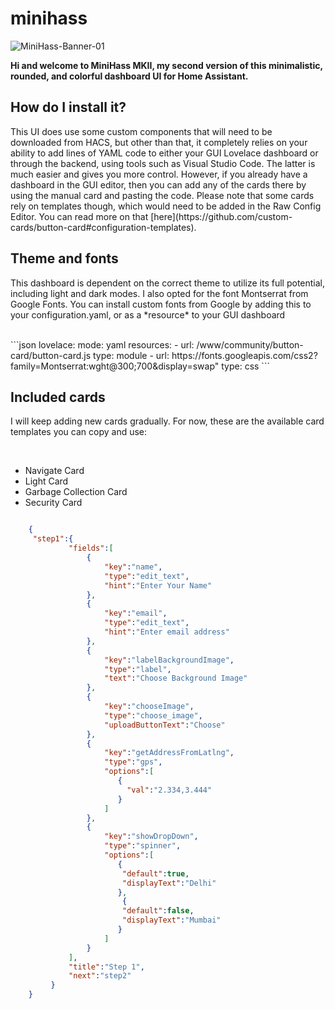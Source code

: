 # minihass

![MiniHass-Banner-01](https://github.com/fredrikpersson92/minihass/assets/105781178/5b3fd949-3a2f-406e-904b-17997335c291)

**Hi and welcome to MiniHass MKII, my second version of this minimalistic, rounded, and colorful dashboard UI for Home Assistant.**
<br>
<h2>How do I install it?</h2>
This UI does use some custom components that will need to be downloaded from HACS, but other than that, it completely relies on your ability to add lines of YAML code to either your GUI Lovelace dashboard or through the backend, using tools such as Visual Studio Code. The latter is much easier and gives you more control. However, if you already have a dashboard in the GUI editor, then you can add any of the cards there by using the manual card and pasting the code. Please note that some cards rely on templates though, which would need to be added in the Raw Config Editor. You can read more on that [here](https://github.com/custom-cards/button-card#configuration-templates).
<h2>Theme and fonts</h2>
<p>This dashboard is dependent on the correct theme to utilize its full potential, including light and dark modes. I also opted for the font Montserrat from Google Fonts. You can install custom fonts from Google by adding this to your configuration.yaml, or as a *resource* to your GUI dashboard</p>
<br>
```json
lovelace:
  mode: yaml
  resources:
  - url: /www/community/button-card/button-card.js
    type: module
  - url: https://fonts.googleapis.com/css2?family=Montserrat:wght@300;700&display=swap"
    type: css
```
<h2>Included cards</h2>
<p>I will keep adding new cards gradually. For now, these are the available card templates you can copy and use:</p>
<br>
<ul>
  <li>Navigate Card</li>
  <li>Light Card</li>
  <li>Garbage Collection Card</li>
  <li>Security Card</li>
</ul>

```json

    {
     "step1":{
             "fields":[
                 {
                     "key":"name",
                     "type":"edit_text",
                     "hint":"Enter Your Name"
                 },
                 {
                     "key":"email",
                     "type":"edit_text",
                     "hint":"Enter email address"
                 },
                 {
                     "key":"labelBackgroundImage",
                     "type":"label",
                     "text":"Choose Background Image"
                 },
                 {
                     "key":"chooseImage",
                     "type":"choose_image",
                     "uploadButtonText":"Choose"
                 },
                 {
                     "key":"getAddressFromLatlng",
                     "type":"gps",
                     "options":[
                        {
                          "val":"2.334,3.444"
                        }
                     ]
                 },
                 {
                     "key":"showDropDown",
                     "type":"spinner",
                     "options":[
                        {
                         "default":true,
                         "displayText":"Delhi"
                        },
                         {
                         "default":false,
                         "displayText":"Mumbai"
                        }
                     ]
                 }
             ],
             "title":"Step 1",
             "next":"step2"
         }
    }
  ```
